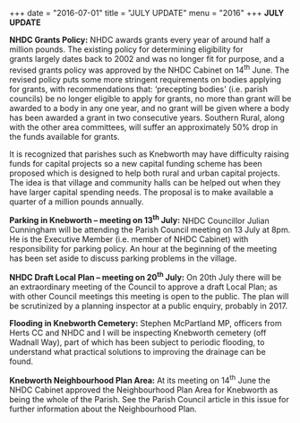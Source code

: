 +++
date = "2016-07-01"
title = "JULY UPDATE"
menu = "2016"
+++
**JULY UPDATE**

**NHDC Grants Policy:** NHDC awards grants every year of around half a
million pounds. The existing policy for determining eligibility for
grants largely dates back to 2002 and was no longer fit for purpose, and
a revised grants policy was approved by the NHDC Cabinet on
14<sup>th</sup> June. The revised policy puts some more stringent
requirements on bodies applying for grants, with recommendations that:
‘precepting bodies' (i.e. parish councils) be no longer eligible to
apply for grants, no more than grant will be awarded to a body in any
one year, and no grant will be given where a body has been awarded a
grant in two consecutive years. Southern Rural, along with the other
area committees, will suffer an approximately 50% drop in the funds
available for grants.

It is recognized that parishes such as Knebworth may have difficulty
raising funds for capital projects so a new capital funding scheme has
been proposed which is designed to help both rural and urban capital
projects. The idea is that village and community halls can be helped out
when they have larger capital spending needs. The proposal is to make
available a quarter of a million pounds annually.

**Parking in Knebworth – meeting on 13<sup>th</sup> July:** NHDC
Councillor Julian Cunningham will be attending the Parish Council
meeting on 13 July at 8pm. He is the Executive Member (i.e. member of
NHDC Cabinet) with responsibility for parking policy. An hour at the
beginning of the meeting has been set aside to discuss parking problems
in the village.  

**NHDC Draft Local Plan – meeting on 20<sup>th</sup> July:** On 20th
July there will be an extraordinary meeting of the Council to approve a
draft Local Plan; as with other Council meetings this meeting is open to
the public. The plan will be scrutinized by a planning inspector at a
public enquiry, probably in 2017.

**Flooding in Knebworth Cemetery:** Stephen McPartland MP, officers from
Herts CC and NHDC and I will be inspecting Knebworth cemetery (off
Wadnall Way), part of which has been subject to periodic flooding, to
understand what practical solutions to improving the drainage can be
found.

**Knebworth Neighbourhood Plan Area:** At its meeting on 14<sup>th</sup>
June the NHDC Cabinet approved the Neighbourhood Plan Area for Knebworth
as being the whole of the Parish. See the Parish Council article in this
issue for further information about the Neighbourhood Plan.
